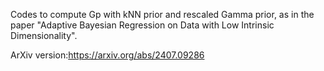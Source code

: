 Codes to compute Gp with kNN prior and rescaled Gamma prior, as in the paper "Adaptive Bayesian Regression on Data with Low Intrinsic Dimensionality".

ArXiv version:https://arxiv.org/abs/2407.09286
